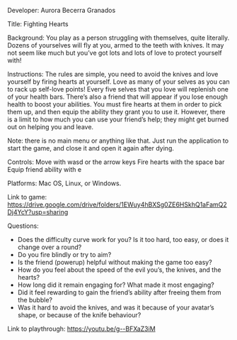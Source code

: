 ﻿Developer:
Aurora Becerra Granados


Title:
Fighting Hearts


Background:
You play as a person struggling with themselves, quite literally. Dozens of yourselves will fly at you, armed to the teeth with knives. It may not seem like much but you’ve got lots and lots of love to protect yourself with! 


Instructions:
The rules are simple, you need to avoid the knives and love yourself by firing hearts at yourself. Love as many of your selves as you can to rack up self-love points! Every five selves that you love will replenish one of your health bars. There’s also a friend that will appear if you lose enough health to boost your abilities. You must fire hearts at them in order to pick them up, and then equip the ability they grant you to use it. However, there is a limit to how much you can use your friend’s help; they might get burned out on helping you and leave.


Note: there is no main menu or anything like that. Just run the application to start the game, and close it and open it again after dying.


Controls:
Move with wasd or the arrow keys
Fire hearts with the space bar
Equip friend ability with e


Platforms:
Mac OS, Linux, or Windows.


Link to game:
https://drive.google.com/drive/folders/1EWuy4hBXSg0ZE6HSkhQ1aFamQ2Dj4YcY?usp=sharing


Questions:
* Does the difficulty curve work for you? Is it too hard, too easy, or does it change over a round?
* Do you fire blindly or try to aim?
* Is the friend (powerup) helpful without making the game too easy?
* How do you feel about the speed of the evil you’s, the knives, and the hearts?
* How long did it remain engaging for? What made it most engaging?
* Did it feel rewarding to gain the friend’s ability after freeing them from the bubble?
* Was it hard to avoid the knives, and was it because of your avatar’s shape, or because of the knife behaviour?


Link to playthrough:
https://youtu.be/g--BFXaZ3iM
